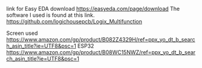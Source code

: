 link for Easy EDA download
https://easyeda.com/page/download
The software I used is found at this link. https://github.com/logichousepcb/Logix_Multifunction

Screen used https://www.amazon.com/gp/product/B082Z4329H/ref=ppx_yo_dt_b_search_asin_title?ie=UTF8&psc=1
ESP32 https://www.amazon.com/gp/product/B08WC15NWZ/ref=ppx_yo_dt_b_search_asin_title?ie=UTF8&psc=1
